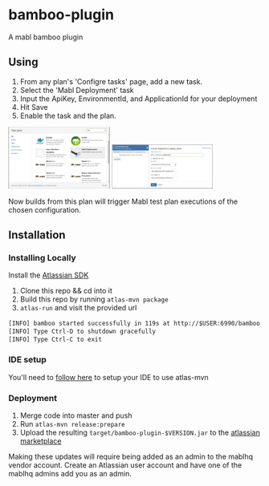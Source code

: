 # bamboo-plugin
A mabl bamboo plugin

## Using
1. From any plan's 'Configre tasks' page, add a new task.
2. Select the 'Mabl Deployment' task
3. Input the ApiKey, EnvironmentId, and ApplicationId for your deployment
4. Hit Save
5. Enable the task and the plan.

<img src="https://github.com/mablhq/bamboo-plugin/raw/master/src/main/resources/images/BambooTaskSelectionV1.png" alt="Select Mabl Deployment" width="40%"/>
<img src="https://github.com/mablhq/bamboo-plugin/raw/master/src/main/resources/images/BambooTaskConfigurationV1.png" alt="Input Configuration" width="40%"/>

Now builds from this plan will trigger Mabl test plan executions of the chosen configuration.

## Installation

### Installing Locally
Install the [Atlassian SDK](https://developer.atlassian.com/server/framework/atlassian-sdk/set-up-the-atlassian-plugin-sdk-and-build-a-project/)
1. Clone this repo && cd into it
2. Build this repo by running `atlas-mvn package`
3. `atlas-run` and visit the provided url
  ```
  [INFO] bamboo started successfully in 119s at http://$USER:6990/bamboo
  [INFO] Type Ctrl-D to shutdown gracefully
  [INFO] Type Ctrl-C to exit
  ```
### IDE setup
You'll need to [follow here](https://community.developer.atlassian.com/t/configure-idea-to-use-the-sdk/10610) to setup your IDE to use atlas-mvn

### Deployment
1. Merge code into master and push
2. Run `atlas-mvn release:prepare`
3. Upload the resulting `target/bamboo-plugin-$VERSION.jar` to the [atlassian marketplace](https://marketplace.atlassian.com/manage/apps/1219102/versions)

Making these updates will require being added as an admin to the mablhq vendor account. 
Create an Atlassian user account and have one of the mablhq admins add you as an admin.
